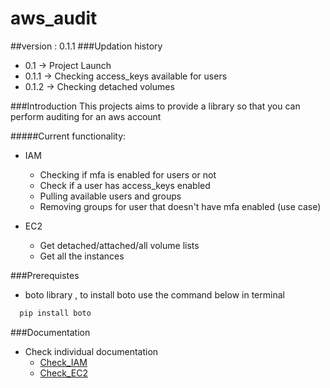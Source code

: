 # aws_audit
##version : 0.1.1
###Updation history
* 0.1 -> Project Launch
* 0.1.1 -> Checking access_keys available for users
* 0.1.2 -> Checking detached volumes

###Introduction
This projects aims to provide a library so that you can perform auditing for an aws account

#####Current functionality:
* IAM
  * Checking if mfa is enabled for users or not
  * Check if a user has access_keys enabled
  * Pulling available users and groups
  * Removing groups for user that doesn't have mfa enabled (use case)

* EC2
  * Get detached/attached/all volume lists
  * Get all the instances
  
###Prerequistes

* boto library , to install boto use the command below in terminal
```python
  pip install boto
```

###Documentation

* Check individual documentation
  * [Check_IAM](https://github.com/padmakarojha/aws_audit/blob/master/Documentation/Check_IAM.md)
  * [Check_EC2](https://github.com/padmakarojha/aws_audit/blob/master/Documentation/Check_EC2.md)
  






